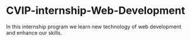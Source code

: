 # CVIP-internship-Web-Development
In this internship program we learn new technology of web development and enhance our skills.

